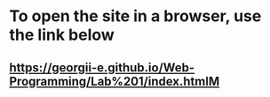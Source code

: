 # To open the site in a browser, use the link below
## https://georgii-e.github.io/Web-Programming/Lab%201/index.htmlM
